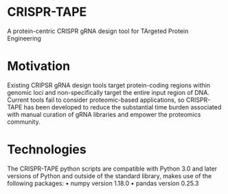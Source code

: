 # CRISPR-TAPE
A protein-centric CRISPR gRNA design tool for TArgeted Protein Engineering

# Motivation 
Existing CRIPSR gRNA design tools target protein-coding regions within genomic loci and non-specifically target the entire input region of DNA. Current tools fail to consider proteomic-based applications, so CRISPR-TAPE has been developed to reduce the substantial time burden associated with manual curation of gRNA libraries and empower the proteomics community. 

# Technologies 
The CRISPR-TAPE python scripts are compatible with Python 3.0 and later versions of Python and outside of the standard library, makes use of the following packages:
•	numpy version 1.18.0
•	pandas version 0.25.3
